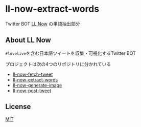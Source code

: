 # ll-now-extract-words
Twitter BOT [LL Now](https://twitter.com/LLNow_jp) の単語抽出部分

## About LL Now

[comment]: <> (<blockquote class="twitter-tweet"><a href="https://twitter.com/llnow_jp/status/1413806607419416577"></a></blockquote>)

[comment]: <> (https://twitter.com/llnow_jp/status/1413806607419416577)

```#lovelive```を含む日本語ツイートを収集・可視化するTwitter BOT

プロジェクトは次の4つのリポジトリに分かれている
* [ll-now-fetch-tweet](https://github.com/yasurona/ll-now-fetch-tweet)
* [ll-now-extract-words](https://github.com/yasurona/ll-now-extract-words)
* [ll-now-generate-image](https://github.com/yasurona/ll-now-generate-image)
* [ll-now-post-tweet](https://github.com/yasurona/ll-now-post-tweet)

## License
[MIT](https://github.com/sy-app/ll-now-extract-words/blob/master/LICENSE)
